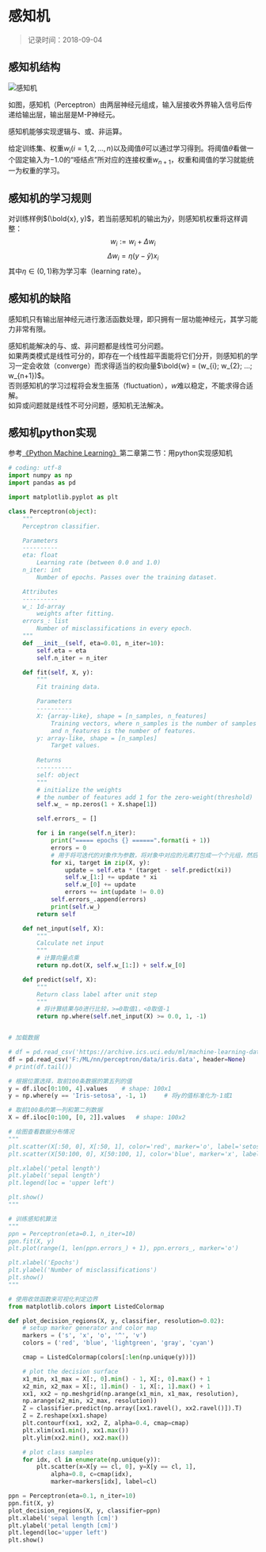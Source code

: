 # 感知机
> 记录时间：2018-09-04

## 感知机结构

![感知机](https://upload-images.jianshu.io/upload_images/272093-4fef65a0767b67f0.png?imageMogr2/auto-orient/strip%7CimageView2/2/w/793/format/webp)

如图，感知机（Perceptron）由两层神经元组成，输入层接收外界输入信号后传递给输出层，输出层是M-P神经元。

感知机能够实现逻辑与、或、非运算。

给定训练集、权重$w_{i}(i = 1, 2, ..., n)$以及阈值$\theta$可以通过学习得到。将阈值$\theta$看做一个固定输入为$-1.0$的“哑结点”所对应的连接权重$w_{n+1}$，权重和阈值的学习就能统一为权重的学习。

## 感知机的学习规则

对训练样例$(\bold{x}, y)$，若当前感知机的输出为$\hat{y}$，则感知机权重将这样调整：
$$ w_{i} := w_{i} + \Delta w_{i} $$
$$ \Delta w_{i} = \eta(y-\hat{y})x_{i} $$
其中$\eta \in (0, 1)$称为学习率（learning rate）。

## 感知机的缺陷

感知机只有输出层神经元进行激活函数处理，即只拥有一层功能神经元，其学习能力非常有限。

感知机能解决的与、或、非问题都是线性可分问题。  
如果两类模式是线性可分的，即存在一个线性超平面能将它们分开，则感知机的学习一定会收敛（converge）而求得适当的权向量$\bold{w} = (w_{i}; w_{2}; ...; w_{n+1})$。  
否则感知机的学习过程将会发生振荡（fluctuation），$w$难以稳定，不能求得合适解。  
如异或问题就是线性不可分问题，感知机无法解决。

## 感知机python实现

参考[《Python Machine Learning》](https://www.amazon.com/Python-Machine-Learning-Sebastian-Raschka/dp/1783555130)第二章第二节：用python实现感知机

```py
# coding: utf-8
import numpy as np
import pandas as pd

import matplotlib.pyplot as plt

class Perceptron(object):
    """
    Perceptron classifier.

    Parameters
    ----------
    eta: float
        Learning rate (between 0.0 and 1.0)
    n_iter: int
        Number of epochs. Passes over the training dataset.

    Attributes
    ----------
    w_: 1d-array
        weights after fitting.
    errors_: list
        Number of misclassifications in every epoch.
    """
    def __init__(self, eta=0.01, n_iter=10):
        self.eta = eta
        self.n_iter = n_iter

    def fit(self, X, y):
        """
        Fit training data.

        Parameters
        ----------
        X: {array-like}, shape = [n_samples, n_features]
            Training vectors, where n_samples is the number of samples
            and n_features is the number of features.
        y: array-like, shape = [n_samples]
            Target values.
        
        Returns
        ----------
        self: object
        """
        # initialize the weights
        # the number of features add 1 for the zero-weight(threshold)
        self.w_ = np.zeros(1 + X.shape[1])

        self.errors_ = []

        for i in range(self.n_iter):
            print("===== epochs {} ======".format(i + 1))
            errors = 0
            # 用于将可迭代的对象作为参数，将对象中对应的元素打包成一个个元组，然后返回由这些元组组成的列表。如果各个迭代器的元素个数不一致，则返回列表长度与最短的对象相同，利用 * 号操作符，可以将元组解压为列表。
            for xi, target in zip(X, y):
                update = self.eta * (target - self.predict(xi))
                self.w_[1:] += update * xi
                self.w_[0] += update
                errors += int(update != 0.0)
            self.errors_.append(errors)
            print(self.w_)
        return self

    def net_input(self, X):
        """
        Calculate net input
        """
        # 计算向量点乘
        return np.dot(X, self.w_[1:]) + self.w_[0]

    def predict(self, X):
        """
        Return class label after unit step
        """
        # 将计算结果与0进行比较，>=0取值1，<0取值-1
        return np.where(self.net_input(X) >= 0.0, 1, -1)


# 加载数据

# df = pd.read_csv('https://archive.ics.uci.edu/ml/machine-learning-databases/iris/iris.data', header=None)
df = pd.read_csv('F:/ML/nn/perceptron/data/iris.data', header=None)
# print(df.tail())

# 根据位置选择，取前100条数据的第五列的值
y = df.iloc[0:100, 4].values    # shape: 100x1
y = np.where(y == 'Iris-setosa', -1, 1)     # 将y的值标准化为-1或1

# 取前100条的第一列和第二列数据
X = df.iloc[0:100, [0, 2]].values   # shape: 100x2

# 绘图查看数据分布情况
"""
plt.scatter(X[:50, 0], X[:50, 1], color='red', marker='o', label='setosa')
plt.scatter(X[50:100, 0], X[50:100, 1], color='blue', marker='x', label='versicolor')

plt.xlabel('petal length')
plt.ylabel('sepal length')
plt.legend(loc = 'upper left')

plt.show()
"""

# 训练感知机算法
"""
ppn = Perceptron(eta=0.1, n_iter=10)
ppn.fit(X, y)
plt.plot(range(1, len(ppn.errors_) + 1), ppn.errors_, marker='o')

plt.xlabel('Epochs')
plt.ylabel('Number of misclassifications')
plt.show()
"""

# 使用收敛函数来可视化判定边界
from matplotlib.colors import ListedColormap

def plot_decision_regions(X, y, classifier, resolution=0.02):
    # setup marker generator and color map
    markers = ('s', 'x', 'o', '^', 'v')
    colors = ('red', 'blue', 'lightgreen', 'gray', 'cyan')

    cmap = ListedColormap(colors[:len(np.unique(y))])

    # plot the decision surface
    x1_min, x1_max = X[:, 0].min() - 1, X[:, 0].max() + 1
    x2_min, x2_max = X[:, 1].min() - 1, X[:, 1].max() + 1
    xx1, xx2 = np.meshgrid(np.arange(x1_min, x1_max, resolution),
    np.arange(x2_min, x2_max, resolution))
    Z = classifier.predict(np.array([xx1.ravel(), xx2.ravel()]).T)
    Z = Z.reshape(xx1.shape)
    plt.contourf(xx1, xx2, Z, alpha=0.4, cmap=cmap)
    plt.xlim(xx1.min(), xx1.max())
    plt.ylim(xx2.min(), xx2.max())

    # plot class samples
    for idx, cl in enumerate(np.unique(y)):
        plt.scatter(x=X[y == cl, 0], y=X[y == cl, 1],
            alpha=0.8, c=cmap(idx),
            marker=markers[idx], label=cl)

ppn = Perceptron(eta=0.1, n_iter=10)
ppn.fit(X, y)
plot_decision_regions(X, y, classifier=ppn)
plt.xlabel('sepal length [cm]')
plt.ylabel('petal length [cm]')
plt.legend(loc='upper left')
plt.show()

```
